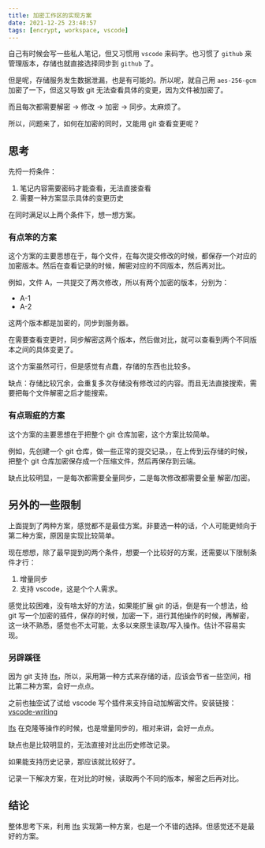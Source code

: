 ```yaml
---
title: 加密工作区的实现方案
date: 2021-12-25 23:48:57
tags: [encrypt, workspace, vscode]
---
```


自己有时候会写一些私人笔记，但又习惯用 `vscode` 来码字。也习惯了 `github` 来管理版本，存储也就直接选择同步到 `github` 了。

但是呢，存储服务发生数据泄漏，也是有可能的。所以呢，就自己用 `aes-256-gcm` 加密了一下，但这又导致 git 无法查看具体的变更，因为文件被加密了。

而且每次都需要解密 -> 修改 -> 加密 -> 同步。太麻烦了。

所以，问题来了，如何在加密的同时，又能用 git 查看变更呢？

<!-- more -->

## 思考

先捋一捋条件：

1. 笔记内容需要密码才能查看，无法直接查看
2. 需要一种方案显示具体的变更历史

在同时满足以上两个条件下，想一想方案。

### 有点笨的方案

这个方案的主要思想在于，每个文件，在每次提交修改的时候，都保存一个对应的加密版本。然后在查看记录的时候，解密对应的不同版本，然后再对比。

例如，文件 A，一共提交了两次修改，所以有两个加密的版本，分别为：

- A-1
- A-2

这两个版本都是加密的，同步到服务器。

在需要查看变更时，同步解密这两个版本，然后做对比，就可以查看到两个不同版本之间的具体变更了。

这个方案虽然可行，但是感觉有点蠢，存储的东西也比较多。

缺点：存储比较冗余，会重复多次存储没有修改过的内容。而且无法直接搜索，需要把每个文件解密之后才能搜索。

### 有点瑕疵的方案

这个方案的主要思想在于把整个 git 仓库加密，这个方案比较简单。

例如，先创建一个 git 仓库，做一些正常的提交记录。，在上传到云存储的时候，把整个 git 仓库加密保存成一个压缩文件，然后再保存到云端。

缺点比较明显，一是每次都需要全量同步，二是每次修改都需要全量 解密/加密。

## 另外的一些限制

上面提到了两种方案，感觉都不是最佳方案。非要选一种的话，个人可能更倾向于第二种方案，原因是实现比较简单。

现在想想，除了最早提到的两个条件，想要一个比较好的方案，还需要以下限制条件才行：

1. 增量同步
2. 支持 vscode，这是个个人需求。

感觉比较困难，没有啥太好的方法，如果能扩展 git 的话，倒是有一个想法，给 git 写一个加密的插件，保存的时候，加密一下，进行其他操作的时候，再解密，
这一块不熟悉，感觉也不太可能，太多以来原生读取/写入操作。估计不容易实现。

### 另辟蹊径

因为 git 支持 [lfs][git-lfs]，所以，采用第一种方式来存储的话，应该会节省一些空间，相比第二种方案，会好一点点。

之前也抽空试了试给 vscode 写个插件来支持自动加解密文件。安装链接：[vscode-writing]

[lfs][git-lfs] 在克隆等操作的时候，也是增量同步的，相对来讲，会好一点点。

缺点也是比较明显的，无法直接对比出历史修改记录。

如果能支持历史记录，那应该就比较好了。

记录一下解决方案，在对比的时候，读取两个不同的版本，解密之后再对比。

## 结论

整体思考下来，利用 [lfs][git-lfs] 实现第一种方案，也是一个不错的选择。但感觉还不是最好的方案。

[git-lfs]: https://git-lfs.github.com/
[vscode-writing]: https://github.com/0x-jerry/vscode-private-notes
